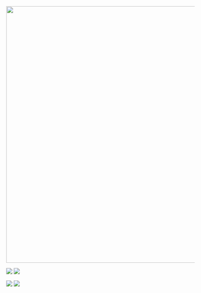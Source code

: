 <img src="http://github-profile-summary-cards.vercel.app/api/cards/profile-details?username=eoic&theme=rose_pine" width="684.2px">

![](http://github-profile-summary-cards.vercel.app/api/cards/repos-per-language?username=eoic&theme=rose_pine)
![](http://github-profile-summary-cards.vercel.app/api/cards/most-commit-language?username=eoic&theme=rose_pine)

![](http://github-profile-summary-cards.vercel.app/api/cards/stats?username=eoic&theme=rose_pine)
![](http://github-profile-summary-cards.vercel.app/api/cards/productive-time?username=eoic&theme=rose_pine&utcOffset=3)
